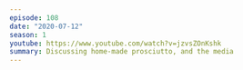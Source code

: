 ```yaml
---
episode: 108
date: "2020-07-12"
season: 1
youtube: https://www.youtube.com/watch?v=jzvsZOnKshk
summary: Discussing home-made prosciutto, and the media
---
```

